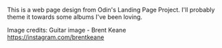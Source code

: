 This is a web page design from Odin's Landing Page Project. I'll probably theme it towards some albums I've been loving.


Image credits:
Guitar image - Brent Keane
https://instagram.com/brentkeane